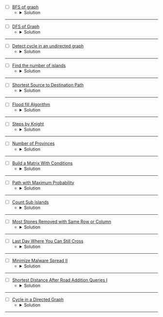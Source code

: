 * [ ] [BFS of graph](https://www.geeksforgeeks.org/problems/bfs-traversal-of-graph/1?page=1&category=DFS,BFS&sortBy=submissions) 
    * <details>
        <summary> Solution </summary>

        ```c++
            //{ Driver Code Starts
            #include <bits/stdc++.h>
            using namespace std;

            // } Driver Code Ends
            class Solution {
            public:
                // Function to return Breadth First Traversal of given graph.
                vector<int> bfsOfGraph(int V, vector<int> adj[]) {
                    // Code here
                    vector<int>ans, vis(V);
                    queue<int>bfs;
                    bfs.push(0);
                    vis[0] = 1;
                    while(!bfs.empty()){
                        int node = bfs.front();
                        bfs.pop();
                        ans.push_back(node);
                        for(auto &child: adj[node]){
                            if(vis[child] == 0){
                                vis[child] = 1;
                                bfs.push(child);
                            }
                        }
                    }
                    return ans;
                }
            };

            //{ Driver Code Starts.
            int main() {
                int tc;
                cin >> tc;
                while (tc--) {
                    int V, E;
                    cin >> V >>

                        E;

                    vector<int> adj[V];

                    for (int i = 0; i < E; i++) {
                        int u, v;
                        cin >> u >> v;
                        adj[u].push_back(v);
                        // 		adj[v].push_back(u);
                    }
                    // string s1;
                    // cin>>s1;
                    Solution obj;
                    vector<int> ans = obj.bfsOfGraph(V, adj);
                    for (int i = 0; i < ans.size(); i++) {
                        cout << ans[i] << " ";
                    }
                    cout << endl;
                }
                return 0;
            }
            // } Driver Code Ends
        
    </details>

---


* [ ] [DFS of Graph](https://www.geeksforgeeks.org/problems/depth-first-traversal-for-a-graph/1?page=1&category=DFS,BFS&sortBy=submissions) 
    * <details>
        <summary> Solution </summary>

        ```c++
            //{ Driver Code Starts
            #include <bits/stdc++.h>
            using namespace std;

            // } Driver Code Ends
            class Solution {
            public:
                // Function to return a list containing the DFS traversal of the graph.
                void dfs(int node, vector<int>adj[], vector<int>&vis, vector<int>&ans){
                    vis[node] = 1;
                    ans.push_back(node);
                    for(auto &child: adj[node]){
                        if(!vis[child]){
                            dfs(child, adj, vis, ans);
                        }
                    }
                }
                vector<int> dfsOfGraph(int V, vector<int> adj[]) {
                    // Code here
                    vector<int>vis(V), ans;
                    dfs(0, adj, vis, ans);
                    return ans;
                }
            };

            //{ Driver Code Starts.
            int main() {
                int tc;
                cin >> tc;
                while (tc--) {
                    int V, E;
                    cin >> V >> E;

                    vector<int> adj[V];

                    for (int i = 0; i < E; i++) {
                        int u, v;
                        cin >> u >> v;
                        adj[u].push_back(v);
                        adj[v].push_back(u);
                    }
                    // string s1;
                    // cin>>s1;
                    Solution obj;
                    vector<int> ans = obj.dfsOfGraph(V, adj);
                    for (int i = 0; i < ans.size(); i++) {
                        cout << ans[i] << " ";
                    }
                    cout << endl;
                }
                return 0;
            }
            // } Driver Code Ends
        
    </details>

---



* [ ] [Detect cycle in an undirected graph](https://www.geeksforgeeks.org/problems/detect-cycle-in-an-undirected-graph/1?page=1&category=DFS,BFS&sortBy=submissions) 
    * <details>
        <summary> Solution </summary>

        ```c++
            //{ Driver Code Starts
            #include <bits/stdc++.h>
            using namespace std;

            // } Driver Code Ends
            class Solution {
            public:
                // Function to detect cycle in an undirected graph.
                bool dfs(int node, int parent, vector<int>adj[], vector<int>&vis){
                    vis[node] = 1;
                    bool flag = false;
                    for(auto &child: adj[node]){
                        if(vis[child] && child != parent)
                            return true;
                        if(!vis[child])
                            flag |= dfs(child, node, adj, vis);
                    }
                    return flag;
                }
                
                bool isCycle(int V, vector<int> adj[]) {
                    // Code here
                    vector<int>vis(V);
                    bool cycle = false;
                    for(int i = 0; i < V;i++){
                        if(!vis[i]){
                            cycle |= dfs(i, -1, adj, vis);
                        }
                    }
                    return cycle;
                }
            };

            //{ Driver Code Starts.
            int main() {
                int tc;
                cin >> tc;
                while (tc--) {
                    int V, E;
                    cin >> V >> E;
                    vector<int> adj[V];
                    for (int i = 0; i < E; i++) {
                        int u, v;
                        cin >> u >> v;
                        adj[u].push_back(v);
                        adj[v].push_back(u);
                    }
                    Solution obj;
                    bool ans = obj.isCycle(V, adj);
                    if (ans)
                        cout << "1\n";
                    else
                        cout << "0\n";
                }
                return 0;
            }
            // } Driver Code Ends
        
    </details>

---



* [ ] [Find the number of islands](https://www.geeksforgeeks.org/problems/find-the-number-of-islands/1?page=1&category=DFS,BFS&sortBy=submissions) 
    * <details>
        <summary> Solution </summary>

        ```c++
            //{ Driver Code Starts
            #include <bits/stdc++.h>
            using namespace std;

            // } Driver Code Ends
            class Solution {
                int dx[8] = {1, -1, 0, 0, -1, -1, 1, 1};
                int dy[8] = {0, 0, 1, -1, -1, 1, -1, 1};

                bool isValid(int i, int j, int n, int m){
                    return (i >= 0 && i < n && j >= 0 && j < m);
                }

                void dfs(int x, int y, int n, int m, vector<vector<char>>&grid, vector<vector<bool>>&vis){
                    
                    if(!isValid(x, y, n, m) || vis[x][y] || grid[x][y] == '0')
                        return;
                        
                    vis[x][y] = 1;
                    for(int i = 0; i < 8;i++){
                        int xx = x + dx[i];
                        int yy = y + dy[i];
                        dfs(xx, yy, n, m, grid, vis);
                    }
                    
                }
            public:
                // Function to find the number of islands.
                int numIslands(vector<vector<char>>& grid) {
                    // Code here
                    int n = grid.size();
                    int m = grid[0].size();
                    vector<vector<bool>>vis(n, vector<bool>(m));
                    int comp = 0;
                    for(int i = 0; i < n;i++){
                        for(int j = 0; j < m;j++){
                            if(!vis[i][j] && grid[i][j] == '1'){
                                dfs(i, j, n, m, grid, vis);
                                ++comp;
                            }
                        }
                    }
                    return comp;
                }
            };

            //{ Driver Code Starts.
            int main() {
                int tc;
                cin >> tc;
                while (tc--) {
                    int n, m;
                    cin >> n >> m;
                    vector<vector<char>> grid(n, vector<char>(m, '#'));
                    for (int i = 0; i < n; i++) {
                        for (int j = 0; j < m; j++) {
                            cin >> grid[i][j];
                        }
                    }
                    Solution obj;
                    int ans = obj.numIslands(grid);
                    cout << ans << '\n';
                }
                return 0;
            }
            // } Driver Code Ends
        
    </details>

---



* [ ] [Shortest Source to Destination Path](https://www.geeksforgeeks.org/problems/shortest-source-to-destination-path3544/1?page=1&category=DFS,BFS&sortBy=submissions) 
    * <details>
        <summary> Solution </summary>

        ```c++
            //{ Driver Code Starts
            // Initial Template for C++

            #include <bits/stdc++.h>
            using namespace std;

            // } Driver Code Ends
            // User function Template for C++

            class Solution {
                int dx[4] = {1, -1, 0, 0};
                int dy[4] = {0, 0, -1, 1};
                
                bool isValid(int x, int y, int n, int m){
                    return (x >= 0 && x < n && y >= 0 && y < m);
                }
            public:
                int shortestDistance(int N, int M, vector<vector<int>>& A, int X, int Y) {
                    // code here
                    vector<vector<int>>distance(N, vector<int>(M, -1));
                    vector<vector<bool>>vis(N, vector<bool>(M));
                    // distance[x][y] = distance[node][node] + 1;
                    queue<pair<int,int>>bfs;
                    if(A[0][0]){
                        bfs.push({0 , 0});
                        vis[0][0] = 1;
                        distance[0][0] = 0;
                    }
                    while(!bfs.empty()){
                        pair<int,int>node = bfs.front();
                        bfs.pop();
                        for(int i = 0; i < 4;i++){
                            int newPosX = node.first + dx[i];
                            int newPosY = node.second + dy[i];
                            if(isValid(newPosX, newPosY, N, M) && !vis[newPosX][newPosY] && A[newPosX][newPosY]){
                                vis[newPosX][newPosY] = 1;
                                bfs.push({newPosX, newPosY});
                                distance[newPosX][newPosY] = distance[node.first][node.second] + 1;
                            }
                        }
                    }
                    return distance[X][Y];
                }
            };

            //{ Driver Code Starts.
            int main() {
                int t;
                cin >> t;
                while (t--) {
                    int N, M, x, y;
                    cin >> N >> M;
                    vector<vector<int>> v(N, vector<int>(M));
                    for (int i = 0; i < N; i++)
                        for (int j = 0; j < M; j++) cin >> v[i][j];
                    cin >> x >> y;
                    Solution ob;
                    cout << ob.shortestDistance(N, M, v, x, y) << "\n";
                }
            }
            // } Driver Code Ends
        
    </details>

---


* [ ] [Flood fill Algorithm](https://www.geeksforgeeks.org/problems/flood-fill-algorithm1856/1?page=1&category=DFS,BFS&sortBy=submissions) 
    * <details>
        <summary> Solution </summary>

        ```c++
            //{ Driver Code Starts
            #include<bits/stdc++.h>
            using namespace std;

            // } Driver Code Ends
            class Solution {
                int dx[4] = {1, -1, 0, 0};
                int dy[4] = {0, 0, -1, 1};
                
                bool isValid(int x, int y, int n, int m){
                    return (x >= 0 && x < n && y >= 0 && y < m);
                }
                
                void floodFill(int x, int y, int& n, int& m, vector<vector<bool>>&vis, vector<vector<int>>&image, int original, int& newColor){
                    if(!isValid(x, y, n, m) || vis[x][y] || image[x][y] != original)
                        return;
                    vis[x][y] = 1;
                    image[x][y] = newColor;
                    for(int i = 0; i < 4;i++){
                        int newX = x + dx[i];
                        int newY = y + dy[i];
                        floodFill(newX, newY, n, m, vis, image, original, newColor);
                    }
                }
            public:
                vector<vector<int>> floodFill(vector<vector<int>>& image, int sr, int sc, int newColor) {
                    // Code here 
                    int n = image.size();
                    int m = image[0].size();
                    vector<vector<bool>>vis(n, vector<bool>(m));
                    floodFill(sr, sc, n, m, vis, image, image[sr][sc], newColor);
                    return image;
                }
            };

            //{ Driver Code Starts.
            int main(){
                int tc;
                cin >> tc;
                while(tc--){
                    int n, m;
                    cin >> n >> m;
                    vector<vector<int>>image(n, vector<int>(m,0));
                    for(int i = 0; i < n; i++){
                        for(int j = 0; j < m; j++)
                            cin >> image[i][j];
                    }
                    int sr, sc, newColor;
                    cin >> sr >> sc >> newColor;
                    Solution obj;
                    vector<vector<int>> ans = obj.floodFill(image, sr, sc, newColor);
                    for(auto i: ans){
                        for(auto j: i)
                            cout << j << " ";
                        cout << "\n";
                    }
                }
                return 0;
            }
            // } Driver Code Ends
        
    </details>

---



* [ ] [Steps by Knight](https://www.geeksforgeeks.org/problems/steps-by-knight5927/1?page=1&category=DFS,BFS&sortBy=submissions) 
    * <details>
        <summary> Solution </summary>

        ```c++
            //{ Driver Code Starts
            #include<bits/stdc++.h>
            using namespace std;

            // } Driver Code Ends
            class Solution 
            {
                int dx[8] = {-2, -2, 2, 2, -1, 1, -1, 1};
                int dy[8] = {1, -1, 1, -1, 2, 2, -2, -2};
                
                bool isValid(int x, int y, int n){
                    return (x >= 1 && x <= n && y >= 1 && y <= n);
                }
                
                public:
                //Function to find out minimum steps Knight needs to reach target position.
                int minStepToReachTarget(vector<int>&KnightPos,vector<int>&TargetPos,int N)
                {
                    // Code here
                    int srcX = KnightPos[0], srcY = KnightPos[1];
                    int targX = TargetPos[0], targY = TargetPos[1];
                    vector<vector<bool>>vis(N + 1, vector<bool>(N + 1));
                    vector<vector<int>>distance(N + 1, vector<int>(N + 1, -1));
                    queue<pair<int,int>> bfs;
                    bfs.push({srcX, srcY});
                    vis[srcX][srcY] = 1;
                    distance[srcX][srcY] = 0;
                    while(!bfs.empty()){
                        pair<int,int> node = bfs.front();
                        bfs.pop();
                        if(node.first == targX && node.second == targY)
                            break;
                        for(int i = 0; i < 8;i++){
                            int newX = node.first + dx[i];
                            int newY = node.second + dy[i];
                            if(isValid(newX, newY, N) && !vis[newX][newY]){
                                vis[newX][newY] = 1;
                                distance[newX][newY] = distance[node.first][node.second] + 1;
                                bfs.push({newX, newY});
                            }
                        }
                    }
                    return distance[targX][targY];
                }
            };

            //{ Driver Code Starts.
            int main(){
                int tc;
                cin >> tc;
                while(tc--){
                    vector<int>KnightPos(2);
                    vector<int>TargetPos(2);
                    int N;
                    cin >> N;
                    cin >> KnightPos[0] >> KnightPos[1];
                    cin >> TargetPos[0] >> TargetPos[1];
                    Solution obj;
                    int ans = obj.minStepToReachTarget(KnightPos, TargetPos, N);
                    cout << ans <<"\n";
                }
                return 0;
            }
            // } Driver Code Ends
        
    </details>

---


* [ ] [Number of Provinces](https://www.geeksforgeeks.org/problems/number-of-provinces/1?page=1&category=DFS,BFS&sortBy=submissions) 
    * <details>
        <summary> Solution </summary>

        ```c++
            //{ Driver Code Starts
            #include <bits/stdc++.h>
            using namespace std;


            // } Driver Code Ends
            //User function Template for C++

            class Solution {
                void dfs(int node, vector<int>&vis, vector<vector<int>>&adj){
                    vis[node] = 1;
                    int sz = adj[node].size();
                    for(int i = 0; i < sz;i++){
                        if(adj[node][i] && !vis[i]){
                            dfs(i, vis, adj);
                        }
                    }
                }
            public:
                int numProvinces(vector<vector<int>>& adj, int V) {
                    // code here
                    int ans = 0;
                    vector<int>vis(V);
                    for(int i = 0;i < V;i++){
                        if(!vis[i]){
                            dfs(i, vis, adj);
                            ++ans;
                        }
                    }
                    return ans;
                }
            };

            //{ Driver Code Starts.

            int main() {
                int t;
                cin >> t;
                while (t--) {
                    int V,x;
                    cin>>V;
                    
                    vector<vector<int>> adj;
                    
                    for(int i=0; i<V; i++)
                    {
                        vector<int> temp;
                        for(int j=0; j<V; j++)
                        {
                            cin>>x;
                            temp.push_back(x);
                        }
                        adj.push_back(temp);
                    }
                    

                    Solution ob;
                    cout << ob.numProvinces(adj,V) << endl;
                }
                return 0;
            }
            // } Driver Code Ends
        
    </details>

---



* [ ] [Build a Matrix With Conditions](https://leetcode.com/problems/build-a-matrix-with-conditions/description/) 
    * <details>
        <summary> Solution </summary>

        ```c++
            class Solution {
                bool CheckCycle(int node, vector<char>& vis, vector<vector<int>>& adj) {
                    bool flag = true;
                    vis[node] = 1;
                    for(auto &child: adj[node]) {
                        if(vis[child] == 0) {
                            flag &= CheckCycle(child, vis, adj);
                        }
                        else if(vis[child] == 1)
                            return false;
                    }
                    vis[node] = 2;
                    return flag;
                }
                
                void buildGraph(vector<vector<int>>& conditions, vector<vector<int>>& adj) {
                    for(auto &edge: conditions) {
                        int x = edge[0], y = edge[1];
                        adj[x].push_back(y);
                    }
                }

                bool CheckCycle(vector<vector<int>>& adj, int k) {
                    vector<char> vis(k + 1);
                    bool flag = true;
                    for(int i = 1; i <= k;i++) {
                        if(vis[i] == 0) {
                            flag &= CheckCycle(i, vis, adj);
                            if(flag == false)
                                break;
                        }
                    }
                    return flag;
                }

                void dfs(int node, vector<bool>& vis, vector<int>& ans, vector<vector<int>>& adj) {
                    vis[node] = true;
                    for(auto &child: adj[node]) {
                        if(vis[child] == false)
                            dfs(child, vis, ans, adj);
                    }
                    ans.push_back(node);
                }

                vector<int> TopologicalSort(vector<vector<int>>& adj, int k) {
                    vector<bool> vis(k + 1);
                    vector<int> ans;
                    for(int i = 1; i <= k;i++) {
                        if(vis[i] == false) {
                            dfs(i, vis, ans, adj);
                        }
                    }
                    reverse(ans.begin(), ans.end());
                    return ans;
                }
            public:
                vector<vector<int>> buildMatrix(int k, vector<vector<int>>& rowConditions, vector<vector<int>>& colConditions) {
                    int n = rowConditions.size();
                    int m = colConditions.size();
                    vector<vector<int>> rowAdj(k + 1), colAdj(k + 1), result(k, vector<int>(k));
                    buildGraph(rowConditions, rowAdj);
                    buildGraph(colConditions, colAdj);
                    bool cycle = (CheckCycle(rowAdj, k) & CheckCycle(colAdj, k));
                    if(cycle == false)
                        return {};
                    vector<int> rowOrder = TopologicalSort(rowAdj, k);
                    vector<int> colOrder = TopologicalSort(colAdj, k);
                    for(int i = 0; i < k;++i) {
                        for(int j = 0; j < k;++j) {
                            if(rowOrder[i] == colOrder[j]) {
                                result[i][j] = rowOrder[i];
                            }
                        }
                    }
                    return result;
                }
            };
        
    </details>

---




* [ ] [Path with Maximum Probability](https://leetcode.com/problems/path-with-maximum-probability/description/) 
    * <details>
        <summary> Solution </summary>

        ```c++
            class Solution {
                double BFS(int n, int st, int ed, vector<vector<pair<int, double>>>& adj) {
                    queue<pair<int, double>> bfs;
                    vector<double> dist(n, 0.00000);
                    bfs.push({st, 1.00000});
                    while(!bfs.empty()) {
                        auto node = bfs.front();
                        bfs.pop();
                        if(node.first == ed)
                            continue;
                        for(auto &child: adj[node.first]) {
                            if(dist[child.first] < node.second * child.second) {
                                dist[child.first] = node.second * child.second;
                                bfs.push({child.first, dist[child.first]});
                            }
                        }
                    }
                    return dist[ed];
                }
            public:
                double maxProbability(int n, vector<vector<int>>& edges, vector<double>& succProb, int start_node, int end_node) {
                    int m = edges.size();
                    vector<vector<pair<int, double>>> adj(n);
                    for(int i = 0; i < m;++i) {
                        int x = edges[i][0], y = edges[i][1];
                        double z = succProb[i];
                        adj[x].push_back({y, z});
                        adj[y].push_back({x, z});
                    }
                    return BFS(n, start_node, end_node, adj);
                }
            };
        
    </details>

---




* [ ] [Count Sub Islands](https://leetcode.com/problems/count-sub-islands/description/) 
    * <details>
        <summary> Solution </summary>

        ```c++
            class Solution {
                int dx[4] = {1, -1, 0, 0};
                int dy[4] = {0, 0, 1, -1};
                bool isValid(int x, int y, int n, int m) {
                    return (x >= 0 && x < n && y >= 0 && y < m);
                }
                bool DFS(int x, int y, int n, int m, vector<vector<int>>& grid1, vector<vector<int>>& grid2) {
                    if(!isValid(x, y, n, m) || grid2[x][y] == 0)
                        return true;
                    if( grid1[x][y] == 0 )
                        return false;
                    bool ret = true;
                    grid2[x][y] = 0; // instead of using extra space for visiting the cell, mark it with zero :)
                    for(int i = 0; i < 4;i++) {
                        int newX = x + dx[i];
                        int newY = y + dy[i];
                        ret &= DFS(newX, newY, n, m, grid1, grid2);
                    }
                    return ret;
                }
            public:
                int countSubIslands(vector<vector<int>>& grid1, vector<vector<int>>& grid2) {
                    int n = grid1.size();
                    int m = grid1[0].size();
                    int totalIslands = 0;
                    for(int i = 0; i < n;++i) {
                        for(int j = 0; j < m;++j) {
                            if(grid1[i][j] == 1 && grid2[i][j] == 1) {
                                bool ret = DFS(i, j, n, m, grid1, grid2);
                                totalIslands += ret;
                            }
                        }
                    }
                    return totalIslands;
                }
            };
        
    </details>

---




* [ ] [Most Stones Removed with Same Row or Column](https://leetcode.com/problems/most-stones-removed-with-same-row-or-column/description/) 
    * <details>
        <summary> Solution </summary>

        ```c++
            class Solution {
                int DFS(int x, int y, unordered_map<int, vector<int>>& rows, 
                        unordered_map<int, vector<int>>& columns, 
                        map<pair<int, int>, bool>& vis) {
                    if(vis[{x, y}] == true)
                        return 0;
                    vis[{x, y}] = true;
                    int ret = 1;
                    for(auto &child: rows[x]) 
                        ret += DFS(x, child, rows, columns, vis);
                    for(auto &child: columns[y])
                        ret += DFS(child, y, rows, columns, vis);
                    return ret;
                }
            public:
                int removeStones(vector<vector<int>>& stones) {
                    int n = stones.size();
                    unordered_map<int, vector<int>> rows, columns;
                    map<pair<int, int>, bool> vis;
                    int maxStones = 0;
                    for(int i = 0; i < n;i++) {
                        int x = stones[i][0], y = stones[i][1];
                        rows[x].push_back(y);
                        columns[y].push_back(x);
                    }
                    for(int i = 0; i < n;i++) {
                        int cnt = DFS(stones[i][0], stones[i][1], rows, columns, vis);
                        if(cnt > 0)
                            maxStones += (cnt - 1);
                    }
                    return maxStones;
                }
            };
        
    </details>

---



* [ ] [Last Day Where You Can Still Cross](https://leetcode.com/problems/last-day-where-you-can-still-cross/description/) 
    * <details>
        <summary> Solution </summary>

        ```c++
            class Solution {
                int dx[4] = {0, 1, 0, -1};
                int dy[4] = {1, 0, -1, 0};
                bool isValid(int i, int j, int n, int m) {
                    return (i >= 0 && i < n && j >= 0 && j < m);
                }

                bool dfs(int i, int j, int n, int m, vector<vector<bool>>& grid, vector<vector<int>>& dp) {
                    if(isValid(i, j, n, m) == false || grid[i][j] == true) return false;
                    if(i == n - 1) return true;
                    int& ret = dp[i][j];
                    if(~ret) return ret;
                    ret = false;
                    for(int k = 0; k < 4;k++) {
                        int newI = i + dx[k];
                        int newJ = j + dy[k];
                        ret |= dfs(newI, newJ, n, m, grid, dp);
                    }
                    return ret;
                }
            public:
                int latestDayToCross(int row, int col, vector<vector<int>>& cells) {
                    int n = cells.size();
                    vector<vector<bool>> grid(row, vector<bool>(col, false));
                    int left = 0, right = n - 1, res = -1;
                    while(left <= right) {
                        int mid = left + (right - left) / 2;
                        for(int i = 0; i <= mid;i++)
                            grid[cells[i][0] - 1][cells[i][1] - 1] = true;
                        bool canReach = false;
                        vector<vector<int>> dp(row, vector<int>(col, -1));
                        for(int i = 0; i < col;i++)
                            canReach |= dfs(0, i, row, col, grid, dp);
                        if(mid == 2) cout << canReach << endl;
                        if(canReach == true) {
                            res = mid;
                            left = mid + 1;
                        }
                        else right = mid - 1;
                        for(int i = 0; i <= mid;i++)
                            grid[cells[i][0] - 1][cells[i][1] - 1] = false;
                    }
                    return res + 1;
                }
            };
        
    </details>

---



* [ ] [Minimize Malware Spread II](https://leetcode.com/problems/minimize-malware-spread-ii/description/) 
    * <details>
        <summary> Solution </summary>

        ```c++
            class Solution {
                void dfs(int node, int orig, vector<vector<int>>& adj, unordered_map<int, bool>& malware, 
                            unordered_map<int, vector<int>>& reachable, unordered_map<int, bool>& vis) {
                    if(vis[node] == true || (malware[node] == true && node != orig)) return;
                    vis[node] = true;
                    reachable[node].push_back(orig);
                    for(auto &child: adj[node]) {
                        if(vis[child] == false)
                            dfs(child, orig, adj, malware, reachable, vis);
                    }
                }
            public:
                int minMalwareSpread(vector<vector<int>>& graph, vector<int>& initial) {
                    int n = graph.size(), mx = 0, res = 0;
                    vector<vector<int>>adj(n);
                    unordered_map<int, bool> malware;
                    unordered_map<int, vector<int>> reachableNodes;
                    unordered_map<int, int> count;
                    for(int i = 0; i < n;i++) {
                        for(int j = 0; j < n;j++) {
                            if(graph[i][j] == 1 && i != j)
                                adj[i].push_back(j);
                        }
                    }
                    for(auto &node: initial)
                        malware[node] = true;
                    for(auto &node: initial) {
                        unordered_map<int, bool> vis;
                        dfs(node, node, adj, malware, reachableNodes, vis);
                    }
                    for(int i = 0; i < n;i++) {
                        if(reachableNodes[i].size() == 1)
                            count[reachableNodes[i][0]] += 1;
                    }
                    for(auto &it: count) {
                        if(it.second > mx) {
                            mx = it.second;
                            res = it.first;
                        }
                        else if(it.second == mx) res = min(res, it.first);
                    }
                    return res;
                }
            };
        
    </details>

---





* [ ] [Shortest Distance After Road Addition Queries I](https://leetcode.com/problems/shortest-distance-after-road-addition-queries-i/description/) 
    * <details>
        <summary> Solution </summary>

        ```c++
            class Solution {
                int shortestDistance(int n, vector<vector<int>>& adj) {
                    vector<int> dist(n, INT_MAX);
                    queue<int> bfs;
                    bfs.push(0);
                    dist[0] = 0;
                    while(!bfs.empty()) {
                        auto node = bfs.front();
                        bfs.pop();
                        for(auto &child: adj[node]) {
                            if(dist[child] > dist[node] + 1) {
                                dist[child] = dist[node] + 1;
                                bfs.push(child);
                            }
                        }
                    }
                    return dist[n - 1];
                }
            public:
                vector<int> shortestDistanceAfterQueries(int n, vector<vector<int>>& queries) {
                    int q = queries.size();
                    vector<int> res(q);
                    vector<vector<int>> adj(n);
                    for(int i = 0; i < n - 1;i++) 
                        adj[i].push_back(i + 1);
                    for(int i = 0; i < q;i++) {
                        int u = queries[i][0], v = queries[i][1];
                        adj[u].push_back(v);
                        res[i] = shortestDistance(n, adj);
                    }
                    return res;
                }
            };
        
    </details>

---




* [ ] [Cycle in a Directed Graph](https://www.geeksforgeeks.org/problems/detect-cycle-in-a-directed-graph/1?page=1&company=Microsoft&sortBy=submissions) 
    * <details>
        <summary> Solution </summary>

        ```c++
            class Solution {
                bool isCyclic(int node, vector<int>& color, vector<vector<int>>& adj) {
                    color[node] = 1;
                    bool flag = true;
                    for(auto &child: adj[node]) {
                        if(color[child] == 0)
                            flag &= isCyclic(child, color, adj);
                        else if(color[child] == 1)
                            return false;
                    }
                    color[node] = 2;
                    return flag;
                }
            public:
                // Function to detect cycle in a directed graph.
                bool isCyclic(int V, vector<vector<int>> adj) {
                    // code here
                    vector<int> color(V);
                    bool cycle = true;
                    for(int i = 0; i < V;i++) {
                        if(color[i] == 0)
                            cycle &= isCyclic(i, color, adj);
                    }
                    return !cycle;
                }
            };
        
    </details>

---